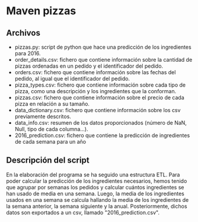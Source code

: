 # Maven pizzas
## Archivos
- pizzas.py: script de python que hace una predicción de los ingredientes para 2016.
- order_details.csv: fichero que contiene información sobre la cantidad de pizzas ordenadas en un pedido y el identificador del pedido.
- orders.csv: fichero que contiene información sobre las fechas del pedido, al igual que el identificador del pedido.
- pizza_types.csv: fichero que contiene información sobre cada tipo de pizza, como una descripción y los ingredientes que la conforman.
- pizzas.csv: fichero que contiene información sobre el precio de cada pizza en relación a su tamaño.
- data_dictionary.csv: fichero que contiene información sobre los csv previamente descritos.
- data_info.csv: resumen de los datos proporcionados (número de NaN, Null, tipo de cada columna...).
- 2016_prediction.csv: fichero que contiene la predicción de ingredientes de cada semana para un año

## Descripción del script
En la elaboración del programa se ha seguido una estructura ETL. Para poder calcular la predicción de los ingredientes necesarios, hemos tenido que agrupar por semanas los pedidos y calcular cuántos ingredientes se han usado de media en una semana. Luego, la media de los ingredientes usados en una semana se calcula hallando la media de los ingredientes de la semana anterior, la semana siguiente y la anual.
Posteriormente, dichos datos son exportados a un csv, llamado "2016_prediction.csv".
